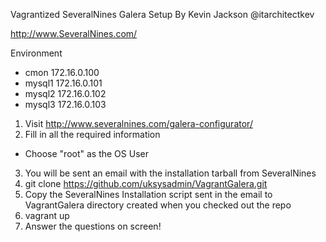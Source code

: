Vagrantized SeveralNines Galera Setup
By Kevin Jackson @itarchitectkev

http://www.SeveralNines.com/

Environment
* cmon  172.16.0.100
* mysql1 172.16.0.101
* mysql2 172.16.0.102
* mysql3 172.16.0.103

1. Visit http://www.severalnines.com/galera-configurator/
2. Fill in all the required information
* Choose "root" as the OS User
3. You will be sent an email with the installation tarball from SeveralNines
4. git clone https://github.com/uksysadmin/VagrantGalera.git
5. Copy the SeveralNines Installation script sent in the email to VagrantGalera directory created when you checked out the repo
6. vagrant up
7. Answer the questions on screen!


